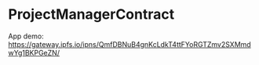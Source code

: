 # ProjectManagerContract

App demo: https://gateway.ipfs.io/ipns/QmfDBNuB4gnKcLdkT4ttFYoRGTZmv2SXMmdwYg1BKPGeZN/